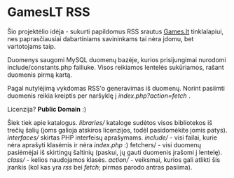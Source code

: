 GamesLT RSS
==========

Šio projektėlio idėja - sukurti papildomus RSS srautus [Games.lt](http://games.lt) tinklalapiui, nes paprasčiausiai dabartiniams savininkams tai nėra įdomu, bet vartotojams taip.

Duomenys saugomi MySQL duomenų bazėje, kurios prisijungimai nurodomi include/constants.php failiuke. Visos reikiamos lentelės sukūriamos, rašant duomenis pirmą kartą.

Pagal nutylėjimą vykdomas RSS'o generavimas iš duomenų. Norint pasiimti duomenis reikia kreiptis per naršyklę į _index.php?action=fetch_ .

Licenzija? **Public Domain** :)

Šiek tiek apie katalogus. _libraries/_ kataloge sudėtos visos bibliotekos iš trečių šalių (joms galioja atskiros licenzijos, todėl pasidomėkite jomis patys). _interfaces/_ skirtas PHP interfeisų aprašymams. _include/_ - visi failai, kurie nėra aprašyti klasėmis ir nėra _index.php_ :) fetchers/ - visi duomenų pasiėmėjai iš skirtingų šaltinių (paskui, jų gauti duomenis įrašomi į lentelę). _class/_ - kelios naudojamos klasės. _action/_ - veiksmai, kurios gali atlikti šis įrankis (kol kas yra _rss_ bei _fetch_; pirmas parodo antras pasiima).
